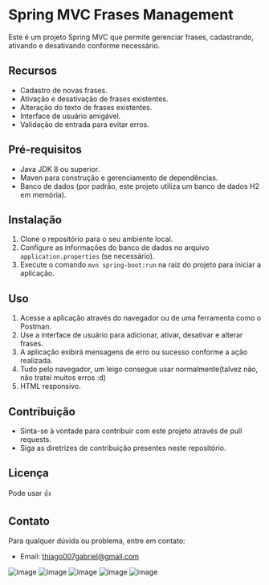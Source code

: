 # Spring MVC Frases Management

Este é um projeto Spring MVC que permite gerenciar frases, cadastrando, ativando e desativando conforme necessário.

## Recursos

- Cadastro de novas frases.
- Ativação e desativação de frases existentes.
- Alteração do texto de frases existentes.
- Interface de usuário amigável.
- Validação de entrada para evitar erros.

## Pré-requisitos

- Java JDK 8 ou superior.
- Maven para construção e gerenciamento de dependências.
- Banco de dados (por padrão, este projeto utiliza um banco de dados H2 em memória).

## Instalação

1. Clone o repositório para o seu ambiente local.
2. Configure as informações do banco de dados no arquivo `application.properties` (se necessário).
3. Execute o comando `mvn spring-boot:run` na raiz do projeto para iniciar a aplicação.

## Uso

1. Acesse a aplicação através do navegador ou de uma ferramenta como o Postman.
2. Use a interface de usuário para adicionar, ativar, desativar e alterar frases.
3. A aplicação exibirá mensagens de erro ou sucesso conforme a ação realizada.
4. Tudo pelo navegador, um leigo consegue usar normalmente(talvez não, não tratei muitos erros :d)
5. HTML responsivo.

## Contribuição

- Sinta-se à vontade para contribuir com este projeto através de pull requests.
- Siga as diretrizes de contribuição presentes neste repositório.

## Licença

Pode usar 👍

## Contato

Para qualquer dúvida ou problema, entre em contato:

- Email: thiago007gabriel@gmail.com

![image](https://github.com/thbiell/CH3/assets/101123186/b8a7a004-785a-49d1-a3ee-322c56154801)
![image](https://github.com/thbiell/CH3/assets/101123186/cb692ff1-e02d-48f5-8e42-61ad2c32c356)
![image](https://github.com/thbiell/CH3/assets/101123186/9101d2ad-682d-4799-a988-49937f778d06)
![image](https://github.com/thbiell/CH3/assets/101123186/7c1be553-b095-4427-a6e6-ae4dcd1e141c)
![image](https://github.com/thbiell/CH3/assets/101123186/f69e678f-2ba2-4b74-ae91-4b09734fb096)

